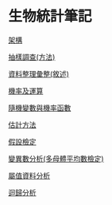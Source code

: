 # 生物統計筆記

[架構](%E7%94%9F%E7%89%A9%E7%B5%B1%E8%A8%88%E7%AD%86%E8%A8%98%20fa91eda2d1eb412bac51357447971775/%E6%9E%B6%E6%A7%8B%20cd96a1e158704d92adf738aa2d72b121.md)

[抽樣調查(方法)](%E7%94%9F%E7%89%A9%E7%B5%B1%E8%A8%88%E7%AD%86%E8%A8%98%20fa91eda2d1eb412bac51357447971775/%E6%8A%BD%E6%A8%A3%E8%AA%BF%E6%9F%A5(%E6%96%B9%E6%B3%95)%202ab05fae04dd4990adc8063f733a3bd1.md)

[資料整理彙整(敘述)](%E7%94%9F%E7%89%A9%E7%B5%B1%E8%A8%88%E7%AD%86%E8%A8%98%20fa91eda2d1eb412bac51357447971775/%E8%B3%87%E6%96%99%E6%95%B4%E7%90%86%E5%BD%99%E6%95%B4(%E6%95%98%E8%BF%B0)%20cc3254fd854849c889bf53d718506e76.md)

[機率及運算](%E7%94%9F%E7%89%A9%E7%B5%B1%E8%A8%88%E7%AD%86%E8%A8%98%20fa91eda2d1eb412bac51357447971775/%E6%A9%9F%E7%8E%87%E5%8F%8A%E9%81%8B%E7%AE%97%2022758c01de4540cf950b8b143bc39e97.md)

[隨機變數與機率函數](%E7%94%9F%E7%89%A9%E7%B5%B1%E8%A8%88%E7%AD%86%E8%A8%98%20fa91eda2d1eb412bac51357447971775/%E9%9A%A8%E6%A9%9F%E8%AE%8A%E6%95%B8%E8%88%87%E6%A9%9F%E7%8E%87%E5%87%BD%E6%95%B8%2058b37946775849219af7de53d03a4a4b.md)

[估計方法](%E7%94%9F%E7%89%A9%E7%B5%B1%E8%A8%88%E7%AD%86%E8%A8%98%20fa91eda2d1eb412bac51357447971775/%E4%BC%B0%E8%A8%88%E6%96%B9%E6%B3%95%20bb5e8353fb564c5b9f0ff6cc5e454769.md)

[假設檢定](%E7%94%9F%E7%89%A9%E7%B5%B1%E8%A8%88%E7%AD%86%E8%A8%98%20fa91eda2d1eb412bac51357447971775/%E5%81%87%E8%A8%AD%E6%AA%A2%E5%AE%9A%20eff18633f6ca43958a6999807f81c6e4.md)

[變異數分析(多母體平均數檢定)](%E7%94%9F%E7%89%A9%E7%B5%B1%E8%A8%88%E7%AD%86%E8%A8%98%20fa91eda2d1eb412bac51357447971775/%E8%AE%8A%E7%95%B0%E6%95%B8%E5%88%86%E6%9E%90(%E5%A4%9A%E6%AF%8D%E9%AB%94%E5%B9%B3%E5%9D%87%E6%95%B8%E6%AA%A2%E5%AE%9A)%2060db9e2e143e4dfdba5dfa656a7dd622.md)

[屬值資料分析](%E7%94%9F%E7%89%A9%E7%B5%B1%E8%A8%88%E7%AD%86%E8%A8%98%20fa91eda2d1eb412bac51357447971775/%E5%B1%AC%E5%80%BC%E8%B3%87%E6%96%99%E5%88%86%E6%9E%90%200395d80192f34ddaadaeb722cfedde79.md)

[迴歸分析](%E7%94%9F%E7%89%A9%E7%B5%B1%E8%A8%88%E7%AD%86%E8%A8%98%20fa91eda2d1eb412bac51357447971775/%E8%BF%B4%E6%AD%B8%E5%88%86%E6%9E%90%20185c2eb911e24ef19b8f7d7d98dc1332.md)